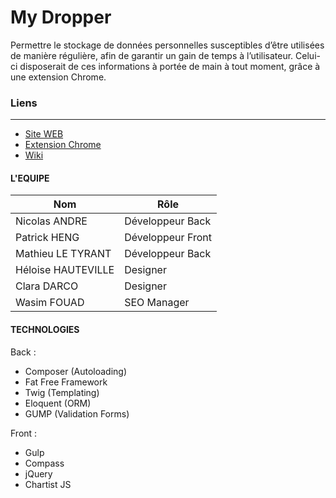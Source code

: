My Dropper
==========

Permettre le stockage de données personnelles susceptibles d’être utilisées de manière régulière, afin de garantir un gain de temps à l’utilisateur. Celui-ci disposerait de ces informations à portée de main à tout moment, grâce à une extension Chrome. 


### Liens
--------------------
* [Site WEB](http://mydropper.mathieuletyrant.com)
* [Extension Chrome](https://chrome.google.com/webstore/detail/my-dropper/abchmallljbphbkjchahcogmjglkloao/related)
* [Wiki](https://github.com/ecolehetic/PHP14/wiki/Configuration)

#### L'EQUIPE
| Nom  |  Rôle|
| ------------- | ------------- |
| Nicolas ANDRE  | Développeur Back |
| Patrick HENG  | Développeur Front |
| Mathieu LE TYRANT  | Développeur Back |
| Héloise HAUTEVILLE  | Designer  |
| Clara DARCO  | Designer  |
| Wasim FOUAD  | SEO Manager  |

#### TECHNOLOGIES
Back :
* Composer (Autoloading)
* Fat Free Framework
* Twig (Templating)
* Eloquent (ORM)
* GUMP (Validation Forms)

Front :
* Gulp
* Compass
* jQuery
* Chartist JS
